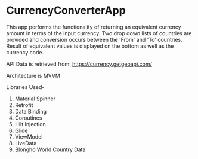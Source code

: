 # CurrencyConverterApp

This app performs the functionality of returning an equivalent currency amount in terms of the input currency. 
Two drop down lists of countries are provided and conversion occurs between the 'From' and 'To' countries. Result of equivalent values is displayed on the bottom as well as the currency code.

API Data is retrieved from: https://currency.getgeoapi.com/

Architecture is MVVM

Libraries Used-
1) Material Spinner
2) Retrofit
3) Data Binding
4) Coroutines
5) Hilt Injection
6) Glide
7) ViewModel
8) LiveData
9) Blongho World Country Data

